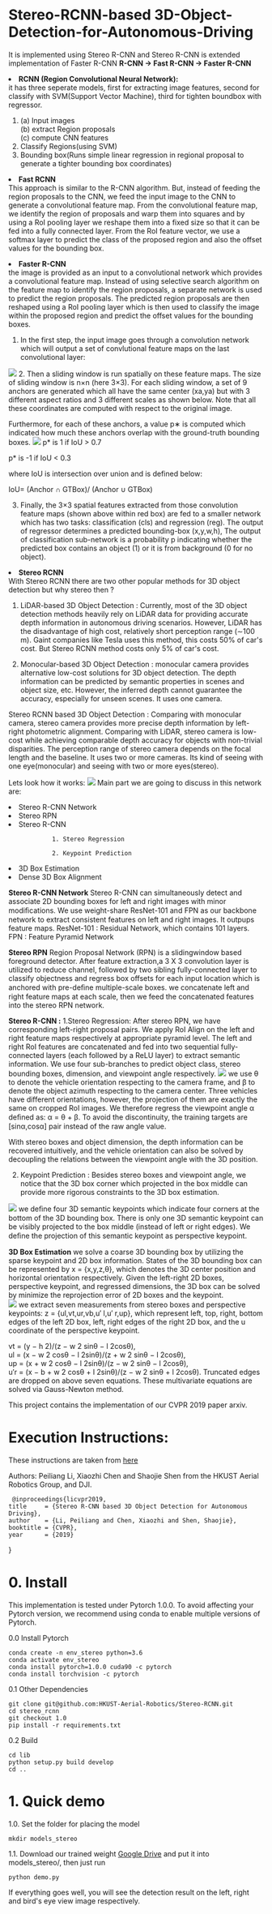 # Stereo-RCNN-based 3D-Object-Detection-for-Autonomous-Driving
It is implemented using Stereo R-CNN and Stereo R-CNN is extended implementation of Faster R-CNN 
<b>R-CNN -> Fast R-CNN -> Faster R-CNN</b>

 <b><li>RCNN (Region Convolutional Neural Network):</li></b>
it has three seperate models, first for extracting image features, second for classify with SVM(Support Vector Machine), third for tighten boundbox with regressor.
1.  (a) Input images   
    (b) extract Region proposals   
    (c) compute CNN features   
2. Classify Regions(using SVM)    
3. Bounding box(Runs simple linear regression in regional proposal to generate a tighter bounding box coordinates)    

 <b><li>Fast RCNN</li></b>
This approach is similar to the R-CNN algorithm. But, instead of feeding the region proposals to the CNN, we feed the input image to the CNN to generate a convolutional feature map. From the convolutional feature map, we identify the region of proposals and warp them into squares and by using a RoI pooling layer we reshape them into a fixed size so that it can be fed into a fully connected layer. From the RoI feature vector, we use a softmax layer to predict the class of the proposed region and also the offset values for the bounding box.

<b><li> Faster R-CNN</li></b>
the image is provided as an input to a convolutional network which provides a convolutional feature map. Instead of using selective search algorithm on the feature map to identify the region proposals, a separate network is used to predict the region proposals. The predicted region proposals are then reshaped using a RoI pooling layer which is then used to classify the image within the proposed region and predict the offset values for the bounding boxes.

1. In the first step, the input image goes through a convolution network which will output a set of convlutional feature maps on the last convolutional layer:
<img src="https://qph.fs.quoracdn.net/main-qimg-f49479a81ab58ebe7dad9f1277d2788c-c">
2. Then a sliding window is run spatially on these feature maps. The size of sliding window is n×n (here 3×3). For each sliding window, a set of 9 anchors are generated which all have the same center (xa,ya) but with 3 different aspect ratios and 3 different scales as shown below. Note that all these coordinates are computed with respect to the original image.  

Furthermore, for each of these anchors, a value p∗ is computed which indicated how much these anchors overlap with the ground-truth bounding boxes.
<img src="https://qph.fs.quoracdn.net/main-qimg-254d27efab5509cdd90fff7221863066">
p* is 1 if IoU > 0.7

p* is -1 if IoU < 0.3
  
where IoU is intersection over union and is defined below:

IoU= (Anchor ∩ GTBox)/ (Anchor ∪ GTBox)

3. Finally, the 3×3 spatial features extracted from those convolution feature maps (shown above within red box) are fed to a smaller network which has two tasks: classification (cls) and regression (reg). The output of regressor determines a predicted bounding-box (x,y,w,h), The output of classification sub-network is a probability p indicating whether the predicted box contains an object (1) or it is from background (0 for no object).

<b><li>Stereo RCNN</li></b>
With Stereo RCNN there are two other popular methods for 3D object detection but why stereo then ?
1. LiDAR-based 3D Object Detection : Currently, most of the 3D object detection methods heavily rely on LiDAR data for providing accurate depth information in autonomous driving scenarios. However, LiDAR has the disadvantage of high cost, relatively short perception range (∼100 m). Gaint companies like Tesla uses this method, this costs 50% of car's cost. But Stereo RCNN method costs only  5% of car's cost.

2. Monocular-based 3D Object Detection :  monocular camera provides alternative low-cost solutions for 3D object detection. The depth information can be predicted by semantic properties in scenes and object size, etc. However, the inferred depth cannot guarantee the accuracy, especially for unseen scenes. It uses one camera.

Stereo RCNN based 3D Object Detection :  Comparing with monocular camera, stereo camera provides more precise depth information by left-right photometric alignment. Comparing with LiDAR, stereo camera is low-cost while achieving comparable depth accuracy for objects with non-trivial disparities. The perception range of stereo camera depends on the focal length and the baseline. It uses two or more cameras. Its kind of seeing with one eye(monocular) and seeing with two or more eyes(stereo).  

Lets look how it works:
<img src="Network Architecture of Stereo R-CNN.png">
Main part we are going to discuss in this network are:
<li>Stereo R-CNN Network</li>
<li>Stereo RPN</li> 
<li>Stereo R-CNN</li>

                1. Stereo Regression
                
                2. Keypoint Prediction  
                
<li>3D Box Estimation</li>
<li>Dense 3D Box Alignment</li>

<b>Stereo R-CNN Network</b>
Stereo R-CNN can simultaneously detect and associate 2D bounding boxes for left and right images with minor modiﬁcations. We use weight-share ResNet-101 and FPN as our backbone network to extract consistent features on left and right images. It outpups feature maps.
ResNet-101 : Residual Network, which contains 101 layers.
FPN        : Feature Pyramid Network  

<b>Stereo RPN</b>
Region Proposal Network (RPN) is a slidingwindow based foreground detector. After feature extraction,a 3 X 3 convolution layer  is utilized to reduce channel, followed by two sibling fully-connected layer to classify objectness and regress box offsets for each input location which is anchored with pre-deﬁne multiple-scale boxes. we concatenate left and right feature maps at each scale, then we feed the concatenated features into the stereo RPN network.     

<b>Stereo R-CNN :</b>
1.Stereo Regression: After stereo RPN, we have corresponding left-right proposal pairs. We apply RoI Align on the left and right feature maps respectively at appropriate pyramid level. The left and right RoI features are concatenated and fed into two sequential fully-connected layers (each followed by a ReLU layer) to extract semantic information. We use four sub-branches to predict object class, stereo bounding boxes, dimension, and viewpoint angle respectively.
<img src="ViewPoints.png">
 we use θ to denote the vehicle orientation respecting to the camera frame, and β to denote the object azimuth respecting to the camera center. Three vehicles have different orientations, however, the projection of them are exactly the same on cropped RoI images. We therefore regress the viewpoint angle α deﬁned as: α = θ + β. To avoid the discontinuity, the training targets are [sinα,cosα] pair instead of the raw angle value.  
 
With stereo boxes and object dimension, the depth information can be recovered intuitively, and the vehicle orientation can also be solved by decoupling the relations between the viewpoint angle with the 3D position. 

2. Keypoint Prediction :  Besides stereo boxes and viewpoint angle, we notice that the 3D box corner which projected in the box middle can provide more rigorous constraints to the 3D box estimation.
<img src="KeyPoints.png">
 we deﬁne four 3D semantic keypoints which indicate four corners at the bottom of the 3D bounding box. There is only one 3D semantic keypoint can be visibly projected to the box middle (instead of left or right edges). We deﬁne the projection of this semantic keypoint as perspective keypoint.    
 
 <b>3D Box Estimation</b>
 we solve a coarse 3D bounding box by utilizing the sparse keypoint and 2D box information. States of the 3D bounding box can be represented by x = {x,y,z,θ}, which denotes the 3D center position and horizontal orientation respectively. Given the left-right 2D boxes, perspective keypoint, and regressed dimensions, the 3D box can be solved by minimize the reprojection error of 2D boxes and the keypoint.  
 <img src="3D box Estimation.png">
  we extract seven measurements from stereo boxes and perspective keypoints: z = {ul,vt,ur,vb,u′ l,u′ r,up}, which represent left, top, right, bottom edges of the left 2D box, left, right edges of the right 2D box, and the u coordinate of the perspective keypoint.   

vt = (y − h 2)/(z − w 2 sinθ − l 2cosθ),  
ul = (x − w 2 cosθ − l 2sinθ)/(z + w 2 sinθ − l 2cosθ),   
up = (x + w 2 cosθ − l 2sinθ)/(z − w 2 sinθ − l 2cosθ),   
u′r = (x − b + w 2 cosθ + l 2sinθ)/(z − w 2 sinθ + l 2cosθ).
Truncated edges are dropped on above seven equations. These multivariate equations are solved via Gauss-Newton method.

This project contains the implementation of our CVPR 2019 paper arxiv.

# Execution Instructions: 
These instructions are taken from <a href="https://github.com/HKUST-Aerial-Robotics/Stereo-RCNN">here</a>

Authors: Peiliang Li, Xiaozhi Chen and Shaojie Shen from the HKUST Aerial Robotics Group, and DJI.
    
     @inproceedings{licvpr2019, 
    title     = {Stereo R-CNN based 3D Object Detection for Autonomous Driving}, 
    author    = {Li, Peiliang and Chen, Xiaozhi and Shen, Shaojie}, 
    booktitle = {CVPR}, 
    year      = {2019} 
}

# 0. Install
This implementation is tested under Pytorch 1.0.0. To avoid affecting your Pytorch version, we recommend using conda to enable multiple versions of Pytorch.

0.0 Install Pytorch

    conda create -n env_stereo python=3.6
    conda activate env_stereo
    conda install pytorch=1.0.0 cuda90 -c pytorch
    conda install torchvision -c pytorch
    
0.1 Other Dependencies

    git clone git@github.com:HKUST-Aerial-Robotics/Stereo-RCNN.git
    cd stereo_rcnn
    git checkout 1.0
    pip install -r requirements.txt
    
0.2 Build
    
    cd lib
    python setup.py build develop
    cd ..
    
# 1. Quick demo
1.0. Set the folder for placing the model

    mkdir models_stereo    
1.1. Download our trained weight <a href="https://drive.google.com/file/d/1rIS43NzTvjRMX9m3UZIG5EvgFzXOVZWX/view">Google Drive</a> and put it into models_stereo/, then just run

    python demo.py    
If everything goes well, you will see the detection result on the left, right and bird's eye view image respectively.
